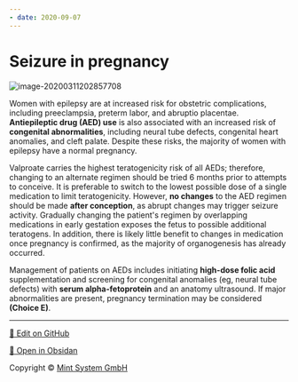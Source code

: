 ```yaml
---
- date: 2020-09-07
---
```


# Seizure in pregnancy

<!-- seizure in pregnancy management -->

![image-20200311202857708](https://photos.thisispiggy.com/file/wikiFiles/image-20200311202857708.png)

Women with epilepsy are at increased risk for obstetric complications, including preeclampsia, preterm labor, and abruptio placentae. **Antiepileptic drug (AED) use** is also associated with an increased risk of **congenital abnormalities**, including neural tube defects, congenital heart anomalies, and cleft palate. Despite these risks, the majority of women with epilepsy have a normal pregnancy.

Valproate carries the highest teratogenicity risk of all AEDs; therefore, changing to an alternate regimen should be tried 6 months prior to attempts to conceive. It is preferable to switch to the lowest possible dose of a single medication to limit teratogenicity. However, **no changes** to the AED regimen should be made **after conception**, as abrupt changes may trigger seizure activity. Gradually changing the patient's regimen by overlapping medications in early gestation exposes the fetus to possible additional teratogens. In addition, there is likely little benefit to changes in medication once pregnancy is confirmed, as the majority of organogenesis has already occurred.

Management of patients on AEDs includes initiating **high-dose folic acid** supplementation and screening for congenital anomalies (eg, neural tube defects) with **serum alpha-fetoprotein** and an anatomy ultrasound. If major abnormalities are present, pregnancy termination may be considered **(Choice E)**.


<hr>

[📝 Edit on GitHub](https://github.com/Mint-System/Knowledge/blob/master/Seizure%20in%20pregnancy.md)

[📂 Open in Obsidan](obsidian://open?vault=Knowledge%20Mint%20System&file=Seizure%20in%20pregnancy.md ':target=_self')

<footer>Copyright © <a href="https://www.mint-system.ch/">Mint System GmbH</a></footer>